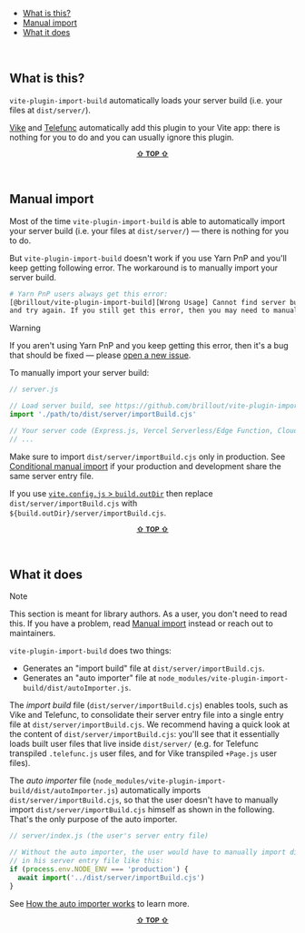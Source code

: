 - [What is this?](#what-is-this)
- [Manual import](#manual-import)
- [What it does](#what-it-does)

&nbsp;


## What is this?

`vite-plugin-import-build` automatically loads your server build (i.e. your files at `dist/server/`).

[Vike](https://vike.dev) and [Telefunc](https://telefunc.com) automatically add this plugin to your Vite app: there is nothing for you to do and you can usually ignore this plugin.

<p align="center"><sup><a href="#readme"><b>&#8679;</b> <b>TOP</b> <b>&#8679;</b></a></sup></p><br/>


## Manual import

Most of the time `vite-plugin-import-build` is able to automatically import your server build (i.e. your files at `dist/server/`) &mdash; there is nothing for you to do.

But `vite-plugin-import-build` doesn't work if you use Yarn PnP and you'll keep getting following error. The workaround is to manually import your server build.

```bash
# Yarn PnP users always get this error:
[@brillout/vite-plugin-import-build][Wrong Usage] Cannot find server build. (Re-)build your app
and try again. If you still get this error, then you may need to manually import the server build.
```

> [!WARNING]
> If you aren't using Yarn PnP and you keep getting this error, then it's a bug that should be fixed &mdash; please [open a new issue](https://github.com/brillout/vite-plugin-import-build/issues/new).

To manually import your server build:

```js
// server.js

// Load server build, see https://github.com/brillout/vite-plugin-import-build#manual-import
import './path/to/dist/server/importBuild.cjs'

// Your server code (Express.js, Vercel Serverless/Edge Function, Cloudflare Worker, ...)
// ...
```

Make sure to import `dist/server/importBuild.cjs` only in production. See [Conditional manual import](https://github.com/brillout/vite-plugin-import-build/issues/6) if your production and development share the same server entry file.

If you use [`vite.config.js` > `build.outDir`](https://vitejs.dev/config/build-options.html#build-outdir) then replace `dist/server/importBuild.cjs` with `${build.outDir}/server/importBuild.cjs`.

<p align="center"><sup><a href="#readme"><b>&#8679;</b> <b>TOP</b> <b>&#8679;</b></a></sup></p><br/>


## What it does

> [!NOTE]
> This section is meant for library authors. As a user, you don't need to read this. If you have a problem, read [Manual import](#Manual-import) instead or reach out to maintainers.

`vite-plugin-import-build` does two things:
 - Generates an "import build" file at `dist/server/importBuild.cjs`.
 - Generates an "auto importer" file at `node_modules/vite-plugin-import-build/dist/autoImporter.js`.

The *import build* file (`dist/server/importBuild.cjs`) enables tools, such as Vike and Telefunc, to consolidate their server entry file into a single entry file at `dist/server/importBuild.cjs`. We recommend having a quick look at the content of `dist/server/importBuild.cjs`: you'll see that it essentially loads built user files that live inside `dist/server/` (e.g. for Telefunc transpiled `.telefunc.js` user files, and for Vike transpiled `+Page.js` user files).

The *auto importer* file (`node_modules/vite-plugin-import-build/dist/autoImporter.js`) automatically imports `dist/server/importBuild.cjs`, so that the user doesn't have to manually import `dist/server/importBuild.cjs` himself as shown in the following. That's the only purpose of the auto importer.

```js
// server/index.js (the user's server entry file)

// Without the auto importer, the user would have to manually import dist/server/importBuild.cjs
// in his server entry file like this:
if (process.env.NODE_ENV === 'production') {
  await import('../dist/server/importBuild.cjs')
}
```

See [How the auto importer works](https://github.com/brillout/vite-plugin-import-build/issues/4) to learn more.

<p align="center"><sup><a href="#readme"><b>&#8679;</b> <b>TOP</b> <b>&#8679;</b></a></sup></p><br/>
